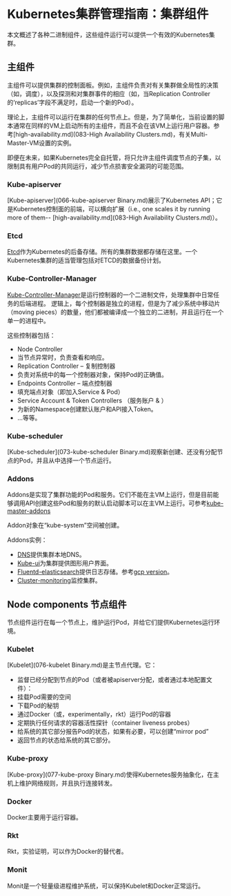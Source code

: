 # **Kubernetes集群管理指南：集群组件**

本文概述了各种二进制组件，这些组件运行可以提供一个有效的Kubernetes集群。

## **主组件**
主组件可以提供集群的控制面板。例如，主组件负责对有关集群做全局性的决策（如，调度），以及探测和对集群事件的相应（如，当Replication Controller的‘replicas’字段不满足时，启动一个新的Pod）。

理论上，主组件可以运行在集群的任何节点上。但是，为了简单化，当前设置的脚本通常在同样的VM上启动所有的主组件，而且不会在该VM上运行用户容器。参考[high-availability.md](083-High Availability Clusters.md)，有关Multi-Master-VM设置的实例。

即便在未来，如果Kubernetes完全自托管，将只允许主组件调度节点的子集，以限制具有用户Pod的共同运行，减少节点损害安全漏洞的可能范围。

### **Kube-apiserver**
[Kube-apiserver](066-kube-apiserver Binary.md)展示了Kubernetes API；它是Kubernetes控制面的前端，可以横向扩展（i.e., one scales it by running more of them-- [high-availability.md](083-High Availability Clusters.md)）。

### **Etcd**
[Etcd](187-etcd.md)作为Kubernetes的后备存储。所有的集群数据都存储在这里。一个Kubernetes集群的适当管理包括对ETCD的数据备份计划。

### **Kube-Controller-Manager**
[Kube-Controller-Manager]()是运行控制器的一个二进制文件，处理集群中日常任务的后端进程。 逻辑上，每个控制器是独立的进程，但是为了减少系统中移动片（moving pieces）的数量，他们都被编译成一个独立的二进制，并且运行在一个单一的进程中。

这些控制器包括：
- Node Controller
 - 当节点异常时，负责查看和响应。
- Replication Controller – 复制控制器
 - 负责对系统中的每一个控制器对象，保持Pod的正确值。
- Endpoints Controller – 端点控制器
 - 填充端点对象（即加入Service & Pod）
- Service Account & Token Controllers （服务账户 & ）
 - 为新的Namespace创建默认账户和API接入Token。
- …等等。

### **Kube-scheduler**

[Kube-scheduler](073-kube-scheduler Binary.md)观察新创建、还没有分配节点的Pod，并且从中选择一个节点运行。

### **Addons**
Addons是实现了集群功能的Pod和服务。它们不能在主VM上运行，但是目前能够调用API创建这些Pod和服务的默认启动脚本可以在主VM上运行。可参考[kube-master-addons](kube-master-addons.sh)

Addon对象在“kube-system”空间被创建。

Addons实例：
- [DNS](https://github.com/kubernetes/kubernetes/tree/release-1.1/cluster/addons/dns/)提供集群本地DNS。
- [Kube-ui](https://github.com/kubernetes/kubernetes/tree/release-1.1/cluster/addons/kube-ui/)为集群提供图形用户界面。
- [Fluentd-elasticsearch](https://github.com/kubernetes/kubernetes/tree/release-1.1/cluster/addons/fluentd-elasticsearch/)提供日志存储。参考[gcp version](https://github.com/kubernetes/kubernetes/tree/release-1.1/cluster/addons/fluentd-gcp/)。
- [Cluster-monitoring](https://github.com/kubernetes/kubernetes/tree/release-1.1/cluster/addons/cluster-monitoring/)监控集群。

## **Node components** 节点组件

节点组件运行在每一个节点上，维护运行Pod，并给它们提供Kubernetes运行环境。

### **Kubelet**
[Kubelet](076-kubelet Binary.md)是主节点代理。它：
- 监督已经分配到节点的Pod（或者被apiserver分配，或者通过本地配置文件）：
 - 挂载Pod需要的空间
 - 下载Pod的秘钥
 - 通过Docker（或，experimentally，rkt）运行Pod的容器
 - 定期执行任何请求的容器活性探针（container liveness probes）
 - 给系统的其它部分报告Pod的状态，如果有必要，可以创建“mirror pod”
- 返回节点的状态给系统的其它部分。

### **Kube-proxy**

[Kube-proxy](077-kube-proxy Binary.md)使得Kubernetes服务抽象化，在主机上维护网络规则，并且执行连接转发。

### **Docker**

Docker主要用于运行容器。

### **Rkt**

Rkt，实验证明，可以作为Docker的替代者。

### **Monit**

Monit是一个轻量级进程维护系统，可以保持Kubelet和Docker正常运行。